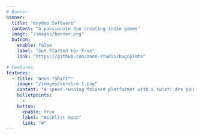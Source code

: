 ```yaml
---
# Banner
banner:
  title: "Keydoo Software"
  content: "A passionate duo creating indie games"
  image: "/images/banner.png"
  button:
    enable: false
    label: "Get Started For Free"
    link: "https://github.com/zeon-studio/hugoplate"

# Features
features:
  - title: "Neon *Shift*"
    image: "/images/service-1.png"
    content: "A speed-running focused platformer with a twist! Are you fast enough to catch yourself?"
    bulletpoints:
      - 
    button:
      enable: true
      label: "Wishlist Soon"
      link: "#"
---
```

